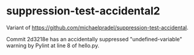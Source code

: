 # suppression-test-accidental2

Variant of https://github.com/michaelpradel/suppression-test-accidental.

Commit 2d3218e has an accidentally suppressed "undefined-variable" warning by Pylint at line 8 of hello.py.